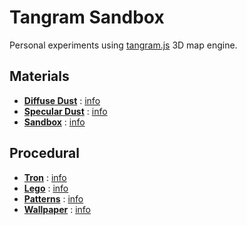 # Tangram Sandbox

Personal experiments using [tangram.js](https://github.com/tangrams/tangram) 3D map engine.

## Materials

* [**Diffuse Dust**](tangram.html?styles/diffuse-dust.yaml) : [info](tangram.html?styles/diffuse-dust)
* [**Specular Dust**](tangram.html?styles/specular-dust.yaml) : [info](tangram.html?styles/specular-dust)
* [**Sandbox**](tangram.html?styles/sandbox.yaml) : [info](tangram.html?styles/sandbox)

## Procedural 

* [**Tron**](tangram.html?styles/tron.yaml) : [info](tangram.html?styles/tron)
* [**Lego**](tangram.html?styles/lego.yaml) : [info](tangram.html?styles/lego)
* [**Patterns**](tangram.html?styles/patterns.yaml) : [info](tangram.html?styles/patterns)
* [**Wallpaper**](tangram.html?styles/wallpaper.yaml) : [info](tangram.html?styles/wallpaper)
